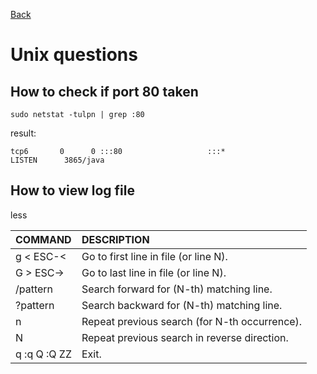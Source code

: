 [Back](../README.md)

# Unix questions

## How to check if port 80 taken

``sudo netstat -tulpn | grep :80``

result:

``tcp6       0      0 :::80                   :::*                    LISTEN      3865/java``


## How to view log file

less

| COMMAND | DESCRIPTION |
| :------ | :---------- |
| g  <  ESC-<      | Go to first line in file (or line N).         |
| G  >  ESC->      | Go to last line in file (or line N).          |
| /pattern         | Search forward for (N-th) matching line.      |
| ?pattern         | Search backward for (N-th) matching line.     |
| n                | Repeat previous search (for N-th occurrence). |
| N                | Repeat previous search in reverse direction.  |
| q  :q  Q  :Q  ZZ | Exit.                                         |
